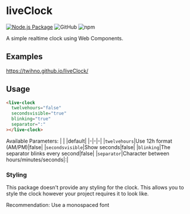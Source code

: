# liveClock

[![Node.js Package](https://github.com/twihno/liveClock/actions/workflows/npm-publish.yml/badge.svg)](https://github.com/twihno/liveClock/actions/workflows/npm-publish.yml)
![GitHub](https://img.shields.io/github/license/twihno/liveclock)
![npm](https://img.shields.io/npm/v/liveclock)

A simple realtime clock using Web Components.

## Examples

https://twihno.github.io/liveClock/

## Usage

```html
<live-clock
  twelvehours="false"
  secondsvisible="true"
  blinking="true"
  separator=":"
></live-clock>
```

Available Parameters:
| | |default|
|-|-|-|
|`twelvehours`|Use 12h format (AM/PM)|false|
|`secondsvisible`|Show seconds|false|
|`blinking`|The separator blinks every second|false|
|`separator`|Character between hours/minutes/seconds|:|

### Styling

This package doesn't provide any styling for the clock. This allows you to style the clock however your project requires it to look like.

Recommendation: Use a monospaced font
